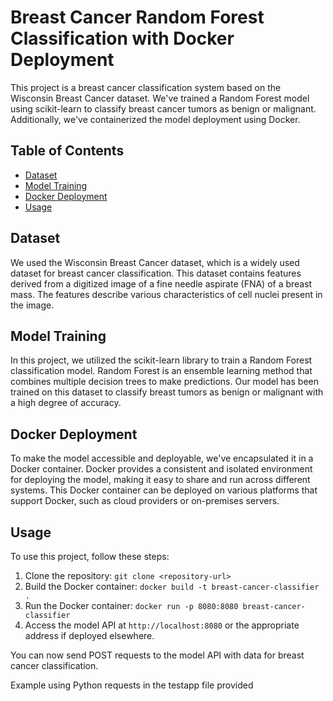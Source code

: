 # Breast Cancer Random Forest Classification with Docker Deployment

This project is a breast cancer classification system based on the Wisconsin Breast Cancer dataset. We've trained a Random Forest model using scikit-learn to classify breast cancer tumors as benign or malignant. Additionally, we've containerized the model deployment using Docker.

## Table of Contents

- [Dataset](#dataset)
- [Model Training](#model-training)
- [Docker Deployment](#docker-deployment)
- [Usage](#usage)


## Dataset

We used the Wisconsin Breast Cancer dataset, which is a widely used dataset for breast cancer classification. This dataset contains features derived from a digitized image of a fine needle aspirate (FNA) of a breast mass. The features describe various characteristics of cell nuclei present in the image.

## Model Training

In this project, we utilized the scikit-learn library to train a Random Forest classification model. Random Forest is an ensemble learning method that combines multiple decision trees to make predictions. Our model has been trained on this dataset to classify breast tumors as benign or malignant with a high degree of accuracy.

## Docker Deployment

To make the model accessible and deployable, we've encapsulated it in a Docker container. Docker provides a consistent and isolated environment for deploying the model, making it easy to share and run across different systems. This Docker container can be deployed on various platforms that support Docker, such as cloud providers or on-premises servers.

## Usage

To use this project, follow these steps:

1. Clone the repository: `git clone <repository-url>`
2. Build the Docker container: `docker build -t breast-cancer-classifier .`
3. Run the Docker container: `docker run -p 8080:8080 breast-cancer-classifier`
4. Access the model API at `http://localhost:8080` or the appropriate address if deployed elsewhere.

You can now send POST requests to the model API with data for breast cancer classification.

Example using Python requests in the testapp file provided
